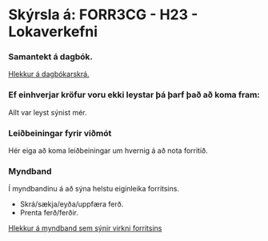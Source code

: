 # Skýrsla á: FORR3CG - H23 - Lokaverkefni
### Samantekt á dagbók.

[Hlekkur á dagbókarskrá.](https://github.com/valdaska21/FORR3CG-Haust-2023---Lokaverkefni---Valdas/blob/main/dagbok.md)

### Ef einhverjar kröfur voru ekki leystar þá þarf það að koma fram: 
Allt var leyst sýnist mér.

### Leiðbeiningar fyrir viðmót

Hér eiga að koma leiðbeiningar um hvernig á að nota forritið.

### Myndband

Í myndbandinu á að sýna helstu eiginleika forritsins.

- Skrá/sækja/eyða/uppfæra ferð.
- Prenta ferð/ferðir.

[Hlekkur á myndband sem sýnir virkni forritsins]()
